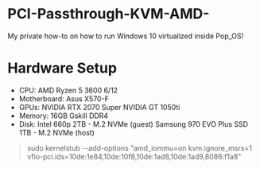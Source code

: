 # PCI-Passthrough-KVM-AMD-
My private how-to on how to run Windows 10 virtualized inside Pop_OS!

# Hardware Setup
- CPU: 
AMD Ryzen 5 3600 6/12
- Motherboard: 
Asus X570-F
- GPUs:
NVIDIA RTX 2070 Super
NVIDIA GT 1050ti
- Memory:
16GB Gskill DDR4 
- Disk:
Intel 660p 2TB - M.2 NVMe (guest)
Samsung 970 EVO Plus SSD 1TB - M.2 NVMe (host)


> sudo kernelstub --add-options "amd_iommu=on kvm.ignore_msrs=1 vfio-pci.ids=10de:1e84,10de:10f8,10de:1ad8,10de:1ad9,8086:f1a8"
